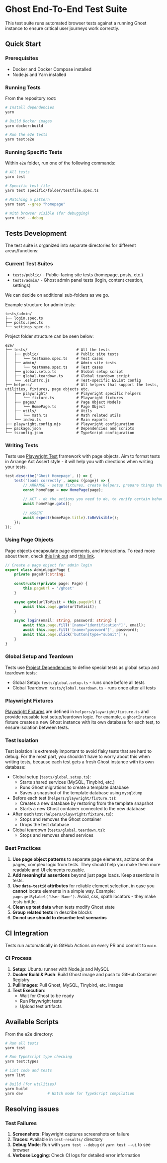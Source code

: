# Ghost End-To-End Test Suite

This test suite runs automated browser tests against a running Ghost instance to ensure critical user journeys work correctly.

## Quick Start

### Prerequisites
- Docker and Docker Compose installed
- Node.js and Yarn installed

### Running Tests
From the repository root:

```bash
# Install dependencies
yarn

# Build Docker images
yarn docker:build

# Run the e2e tests
yarn test:e2e
```

### Running Specific Tests

Within `e2e` folder, run one of the following commands: 

```bash
# All tests
yarn test

# Specific test file
yarn test specific/folder/testfile.spec.ts

# Matching a pattern
yarn test --grep "homepage"

# With browser visible (for debugging)
yarn test --debug
```

## Tests Development

The test suite is organized into separate directories for different areas/functions:

### **Current Test Suites**
- `tests/public/` - Public-facing site tests (homepage, posts, etc.)
- `tests/admin/` - Ghost admin panel tests (login, content creation, settings)

We can decide on additional sub-folders as we go.

Example structure for admin tests:
```text
tests/admin/
├── login.spec.ts
├── posts.spec.ts
└── settings.spec.ts
```

Project folder structure can be seen below: 

```text
e2e/
├── tests/                      # All the tests
│   ├── public/                 # Public site tests
│   │   └── testname.spec.ts    # Test cases
│   ├── admin/                  # Admin site tests
│   │   └── testname.spec.ts    # Test cases
│   ├── global.setup.ts         # Global setup script
│   ├── global.teardown.ts      # Global teardown script
│   └── .eslintrc.js            # Test-specific ESLint config
├── helpers/                    # All helpers that support the tests, utilities, fixtures, page objects etc.
│   ├── playwright/             # Playwright specific helpers
│   │   └── fixture.ts          # Playwright fixtures
│   ├── pages/                  # Page Object Models
│   │   └── HomePage.ts         # Page Object
│   ├── utils/                  # Utils
│   │   └── math.ts             # Math related utils   
│   └── index.ts                # Main exports
├── playwright.config.mjs       # Playwright configuration
├── package.json                # Dependencies and scripts
└── tsconfig.json               # TypeScript configuration
```

### Writing Tests

Tests use [Playwright Test](https://playwright.dev/docs/writing-tests) framework with page objects.
Aim to format tests in Arrange Act Assert style - it will help you with directions when writing your tests.

```typescript
test.describe('Ghost Homepage', () => {
    test('loads correctly', async ({page}) => {
        // ARRANGE - setup fixtures, create helpers, prepare things that helps will need to be executed
        const homePage = new HomePage(page);
        
        // ACT - do the actions you need to do, to verify certain behaviour
        await homePage.goto();
        
        // ASSERT
        await expect(homePage.title).toBeVisible();
    });
});
```

### Using Page Objects

Page objects encapsulate page elements, and interactions. To read more about them, check [this link out](https://www.selenium.dev/documentation/test_practices/encouraged/page_object_models/) and [this link](https://martinfowler.com/bliki/PageObject.html).

```typescript
// Create a page object for admin login
export class AdminLoginPage {
    private pageUrl:string;
    
    constructor(private page: Page) {
        this.pageUrl = '/ghost'
    }

    async goto(urlToVisit = this.pageUrl) {
        await this.page.goto(urlToVisit);
    }
    
    async login(email: string, password: string) {
        await this.page.fill('[name="identification"]', email);
        await this.page.fill('[name="password"]', password);
        await this.page.click('button[type="submit"]');
    }
}
```

### Global Setup and Teardown

Tests use [Project Dependencies](https://playwright.dev/docs/test-global-setup-teardown#option-1-project-dependencies) to define special tests as global setup and teardown tests:

- Global Setup: `tests/global.setup.ts` - runs once before all tests
- Global Teardown: `tests/global.teardown.ts` - runs once after all tests

### Playwright Fixtures

[Playwright Fixtures](https://playwright.dev/docs/test-fixtures) are defined in `helpers/playwright/fixture.ts` and provide reusable test setup/teardown logic.
For example, a `ghostInstance` fixture creates a new Ghost instance with its own database for each test, to ensure isolation between tests.

### Test Isolation 

Test isolation is extremely important to avoid flaky tests that are hard to debug. For the most part, you shouldn't have to worry about this when writing tests, because each test gets a fresh Ghost instance with its own database:

- Global setup (`tests/global.setup.ts`):
    - Starts shared services (MySQL, Tinybird, etc.)
    - Runs Ghost migrations to create a template database
    - Saves a snapshot of the template database using `mysqldump`
- Before each test (`helpers/playwright/fixture.ts`):
    - Creates a new database by restoring from the template snapshot
    - Starts a new Ghost container connected to the new database
- After each test (`helpers/playwright/fixture.ts`):
    - Stops and removes the Ghost container
    - Drops the test database
- Global teardown (`tests/global.teardown.ts`):
    - Stops and removes shared services

### Best Practices

1. **Use page object patterns** to separate page elements, actions on the pages, complex logic from tests. They should help you make them more readable and UI elements reusable.
2. **Add meaningful assertions** beyond just page loads. Keep assertions in tests.
3. **Use `data-testid` attributes** for reliable element selection, in case you **cannot** locate elements in a simple way. Example: `page.getByLabel('User Name')`. Avoid, css, xpath locators - they make tests brittle. 
4. **Clean up test data** when tests modify Ghost state
5. **Group related tests** in describe blocks
6. **Do not use should to describe test scenarios**

## CI Integration

Tests run automatically in GitHub Actions on every PR and commit to `main`.

### CI Process

1. **Setup**: Ubuntu runner with Node.js and MySQL
2. **Docker Build & Push**: Build Ghost image and push to GitHub Container Registry
3. **Pull Images**: Pull Ghost, MySQL, Tinybird, etc. images
4. **Test Execution**:
   - Wait for Ghost to be ready
   - Run Playwright tests
   - Upload test artifacts

## Available Scripts

From the e2e directory:

```bash
# Run all tests
yarn test

# Run TypeScript type checking
yarn test:types

# Lint code and tests
yarn lint

# Build (for utilities)
yarn build
yarn dev           # Watch mode for TypeScript compilation
```

## Resolving issues

### Test Failures

1. **Screenshots**: Playwright captures screenshots on failure
2. **Traces**: Available in `test-results/` directory
3. **Debug Mode**: Run with `yarn test --debug` or `yarn test --ui` to see browser
4. **Verbose Logging**: Check CI logs for detailed error information
